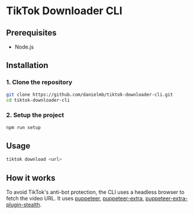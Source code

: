 # TikTok Downloader CLI

## Prerequisites

* Node.js

## Installation

### 1. Clone the repository

```bash
git clone https://github.com/danielmb/tiktok-downloader-cli.git
cd tiktok-downloader-cli
```

### 2. Setup the project

```bash
npm run setup
```

## Usage

```bash
tiktok download <url>
```

## How it works

To avoid TikTok's anti-bot protection, the CLI uses a headless browser to fetch the video URL.
It uses [puppeteer](<https://github.com/puppeteer/puppeteer/>),
[puppeteer-extra](<https://github.com/berstend/puppeteer-extra>),
[puppeteer-extra-plugin-stealth](<https://github.com/berstend/puppeteer-extra>).
